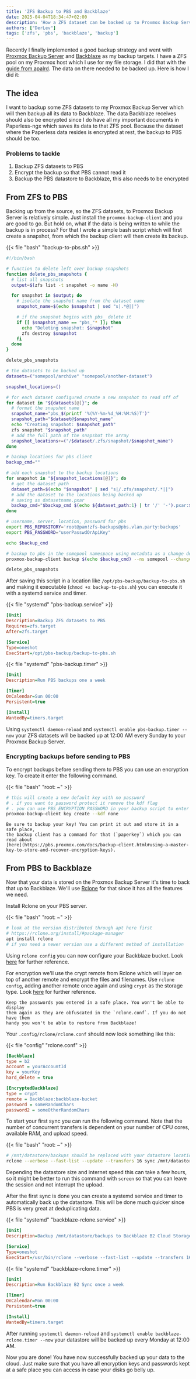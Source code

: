 ```yaml
---
title: 'ZFS Backup to PBS and Backblaze'
date: 2025-04-04T18:34:47+02:00
description: 'How a ZFS dataset can be backed up to Proxmox Backup Server and Backblaze'
authors: ["DerLev"]
tags: ['zfs', 'pbs', 'backblaze', 'backup']
---
```


Recently I finally implemented a good backup strategy and went with [Proxmox
Backup Server](https://www.proxmox.com/en/products/proxmox-backup-server/overview)
and [Backblaze](https://www.backblaze.com/) as my backup targets. I have a ZFS
pool on my Proxmox host which I use for my file storage. I did that with the
[guide from apalrd](https://www.apalrd.net/posts/2023/ultimate_nas/).
The data on there needed to be backed up. Here is how I did it:

## The idea

I want to backup some ZFS datasets to my Proxmox Backup Server which will then
backup all its data to Backblaze. The data Backblaze receives should also be
encrypted since I do have all my important documents in Paperless-ngx which
saves its data to that ZFS pool. Because the dataset where the Paperless data
resides is encrypted at rest, the backup to PBS should be too.

### Problems to tackle

1. Backup ZFS datasets to PBS
2. Encrypt the backup so that PBS cannot read it
3. Backup the PBS datastore to Backblaze, this also needs to be encrypted

## From ZFS to PBS

Backing up from the source, so the ZFS datasets, to Proxmox Backup Server is
relatively simple. Just install the `proxmox-backup-client` and you are good to
go. But hold on, what if the data is being written to while the backup is in
process? For that I wrote a simple bash script which will first create a
snapshot, from which the backup client will then create its backup.

{{< file "bash" "backup-to-pbs.sh" >}}

```bash
#!/bin/bash

# function to delete left over backup snapshots
function delete_pbs_snapshots {
  # list all snapshots
  output=$(zfs list -t snapshot -o name -H)

  for snapshot in $output; do
    # isolate the snapshot name from the dataset name
    snapshot_name=$(echo $snapshot | sed "s|.*@||")

    # if the snapshot begins with pbs_ delete it
    if [[ $snapshot_name == "pbs_"* ]]; then
      echo "Deleting snapshot: $snapshot"
      zfs destroy $snapshot
    fi
  done
}

delete_pbs_snapshots

# the datasets to be backed up
datasets=("somepool/archive" "somepool/another-dataset")

snapshot_locations=()

# for each dataset configured create a new snapshot to read off of
for dataset in "${datasets[@]}"; do
  # format the snapshot name
  snapshot_name="pbs_$(printf '%(%Y-%m-%d_%H:%M:%S)T')"
  snapshot_path="$dataset@$snapshot_name"
  echo "Creating snapshot: $snapshot_path"
  zfs snapshot "$snapshot_path"
  # add the full path of the snapshot the array
  snapshot_locations+=("/$dataset/.zfs/snapshot/$snapshot_name")
done

# backup locations for pbs client
backup_cmd=""

# add each snapshot to the backup locations
for snapshot in "${snapshot_locations[@]}"; do
  # get the dataset path
  dataset_path=$(echo "$snapshot" | sed "s|/.zfs/snapshot/.*||")
  # add the dataset to the locations being backed up
  # saving as datasetname.pxar
  backup_cmd="$backup_cmd $(echo ${dataset_path:1} | tr '/' '-').pxar:$snapshot"
done

# username, server, location, password for pbs
export PBS_REPOSITORY='root@pam!zfs-backups@pbs.vlan.party:backups'
export PBS_PASSWORD="userPasswdOrApiKey"

echo $backup_cmd

# backup to pbs in the somepool namespace using metadata as a change detection
proxmox-backup-client backup $(echo $backup_cmd) --ns somepool --change-detection-mode=metadata

delete_pbs_snapshots
```

After saving this script in a location like `/opt/pbs-backup/backup-to-pbs.sh`
and making it executable (`chmod +x backup-to-pbs.sh`) you can execute it with
a systemd service and timer.

{{< file "systemd" "pbs-backup.service" >}}

```ini
[Unit]
Description=Backup ZFS datasets to PBS
Requires=zfs.target
After=zfs.target

[Service]
Type=oneshot
ExecStart=/opt/pbs-backup/backup-to-pbs.sh
```

{{< file "systemd" "pbs-backup.timer" >}}

```ini
[Unit]
Description=Run PBS backups one a week

[Timer]
OnCalendar=Sun 00:00
Persistent=true

[Install]
WantedBy=timers.target
```

Using `systemctl daemon-reload` and `systemctl enable pbs-backup.timer --now`
your ZFS datasets will be backed up at 12:00 AM every Sunday to your Proxmox
Backup Server.

### Encrypting backups before sending to PBS

To encrypt backups before sending them to PBS you can use an encryption key.
To create it enter the following command.

{{< file "bash" "root: ~" >}}

```bash
# this will create a new default key with no password
# . if you want to password protect it remove the kdf flag
# . you can use PBS_ENCRYPTION_PASSWORD in your backup script to enter the password
proxmox-backup-client key create --kdf none
```

```box { type=caution }
Be sure to backup your key! You can print it out and store it in a safe place,
the backup client has a command for that (`paperkey`) which you can read about
[here](https://pbs.proxmox.com/docs/backup-client.html#using-a-master-key-to-store-and-recover-encryption-keys).
```

## From PBS to Backblaze

Now that your data is stored on the Proxmox Backup Server it's time to back that
up to Backblaze. We'll use [Rclone](https://rclone.org/) for that since it has
all the features we need.

Install Rclone on your PBS server.

{{< file "bash" "root: ~" >}}

```bash
# look at the version distributed through apt here first
# https://rclone.org/install/#package-manager
apt install rclone
# if you need a newer version use a different method of installation
```

Using `rclone config` you can now configure your Backblaze bucket. Look
[here](https://rclone.org/b2/) for further reference.

For encryption we'll use the crypt remote from Rclone which will layer on top of
another remote and encrypt the files and filenames. Use `rclone config`, adding
another remote once again and using `crypt` as the storage type. Look
[here](https://rclone.org/b2/) for further reference.

```box { type=caution }
Keep the passwords you entered in a safe place. You won't be able to display
them again as they are obfuscated in the `rclone.conf`. If you do not have them
handy you won't be able to restore from Backblaze!
```

Your `.config/rclone/rclone.conf` should now look something like this:

{{< file "config" "rclone.conf" >}}

```ini
[Backblaze]
type = b2
account = yourAccountId
key = yourKey
hard_delete = true

[EncryptedBackblaze]
type = crypt
remote = Backblaze:backblaze-bucket
password = someRandomChars
password2 = someOtherRandomChars
```

To start your first sync you can run the following command. Note that the number
of concurrent transfers is dependent on your number of CPU cores, available RAM,
and upload speed.

{{< file "bash" "root: ~" >}}

```bash
# /mnt/datastore/backups should be replaced with your datastore location
rclone --verbose --fast-list --update --transfers 16 sync /mnt/datastore/backups/ EncryptedBackblaze:
```

Depending the datastore size and internet speed this can take a few hours, so it
might be better to run this command with `screen` so that you can leave the
session and not interrupt the upload.

After the first sync is done you can create a systemd service and timer to
automatically back up the datastore. This will be done much quicker since PBS is
very great at deduplicating data.

{{< file "systemd" "backblaze-rclone.service" >}}

```ini
[Unit]
Description=Backup /mnt/datastore/backups to Backblaze B2 Cloud Storage

[Service]
Type=oneshot
ExecStart=/usr/bin/rclone --verbose --fast-list --update --transfers 16 sync /mnt/datastore/backups/ EncryptedBackblaze:
```

{{< file "systemd" "backblaze-rclone.timer" >}}

```ini
[Unit]
Description=Run Backblaze B2 Sync once a week

[Timer]
OnCalendar=Mon 00:00
Persistent=true

[Install]
WantedBy=timers.target
```

After running `systemctl daemon-reload` and
`systemctl enable backblaze-rclone.timer --now` your datastore will be backed up
every Monday at 12:00 AM.

Now you are done! You have now successfully backed up your data to the cloud.
Just make sure that you have all encryption keys and passwords kept at a safe
place you can access in case your disks go belly up.
